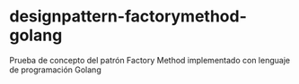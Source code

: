 # designpattern-factorymethod-golang
Prueba de concepto del patrón Factory Method implementado con lenguaje de programación Golang
